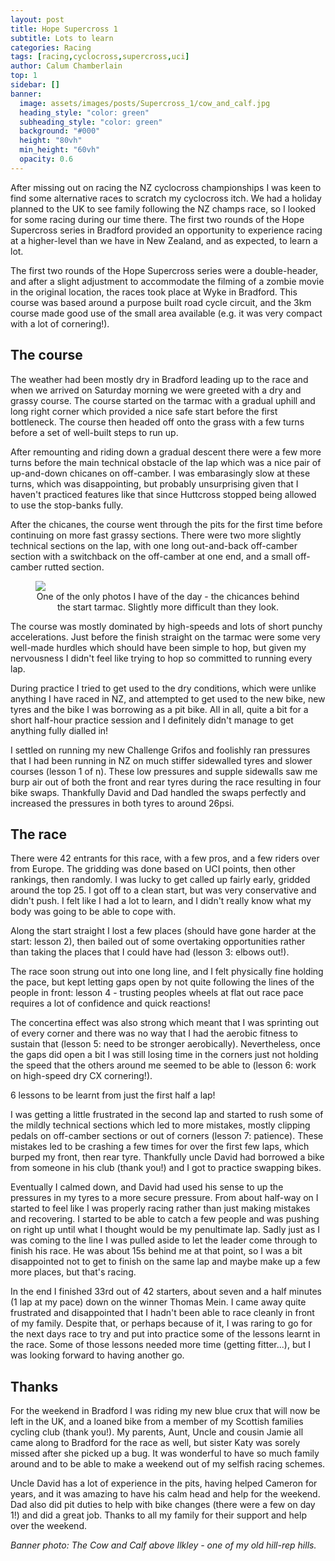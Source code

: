 ```yaml
---
layout: post
title: Hope Supercross 1
subtitle: Lots to learn
categories: Racing
tags: [racing,cyclocross,supercross,uci]
author: Calum Chamberlain
top: 1
sidebar: []
banner:
  image: assets/images/posts/Supercross_1/cow_and_calf.jpg
  heading_style: "color: green"
  subheading_style: "color: green"
  background: "#000"
  height: "80vh"
  min_height: "60vh"
  opacity: 0.6
---
```


After missing out on racing the NZ cyclocross championships I was keen to
find some alternative races to scratch my cyclocross itch. We had a holiday planned
to the UK to see family following the NZ champs race, so I looked for some racing
during our time there. The first two rounds of the Hope Supercross
series in Bradford provided an opportunity to experience racing at a higher-level
than we have in New Zealand, and as expected, to learn a lot.

The first two rounds of the Hope Supercross series were a double-header, and after
a slight adjustment to accommodate the filming of a zombie movie in the original
location, the races took place at Wyke in Bradford. This course was based around
a purpose built road cycle circuit, and the 3km course made good use of the 
small area available (e.g. it was very compact with a lot of cornering!).

## The course

The weather had been mostly dry in Bradford leading up to the race and when we 
arrived on Saturday morning we were greeted with a dry and grassy course. The 
course started on the tarmac with a gradual uphill and long right corner which
provided a nice safe start before the first bottleneck. The course then
headed off onto the grass with a few turns before a set of well-built steps to 
run up. 

After remounting and riding down a gradual descent there were a few more turns before
the main technical obstacle of the lap which was a nice pair of up-and-down chicanes
on off-camber. I was embarasingly slow at these turns, which was disappointing, but
probably unsurprising given that I haven't practiced features like that since
Huttcross stopped being allowed to use the stop-banks fully.

After the chicanes, the course went through the pits for the first time before
continuing on more fast grassy sections. There were two more slightly technical
sections on the lap, with one long out-and-back off-camber section with a 
switchback on the off-camber at one end, and a small off-camber rutted section.

<figure>
    <img src="../../../../assets/images/posts/Supercross_1/chicane.jpg"/>
    <center><figcaption>
        One of the only photos I have of the day - the chicances behind the
        start tarmac. Slightly more difficult than they look.
    </figcaption></center>
</figure>

The course was mostly dominated by high-speeds and lots of short punchy accelerations.
Just before the finish straight on the tarmac were some very well-made hurdles
which should have been simple to hop, but given my nervousness I didn't feel
like trying to hop so committed to running every lap.

During practice I tried to get used to the dry conditions, which were unlike
anything I have raced in NZ, and attempted to get used to the new bike, new tyres
and the bike I was borrowing as a pit bike. All in all, quite a bit for a short
half-hour practice session and I definitely didn't manage to get anything
fully dialled in! 

I settled on running my new Challenge Grifos and foolishly
ran pressures that I had been running in NZ on much stiffer sidewalled tyres and
slower courses (lesson 1 of n). These low pressures and supple sidewalls saw me burp air out of
both the front and rear tyres during the race resulting in four bike swaps.
Thankfully David and Dad handled the swaps perfectly and increased the pressures
in both tyres to around 26psi.

## The race

There were 42 entrants for this race, with a few pros, and a few riders over from
Europe. The gridding was done based on UCI points, then other rankings, then
randomly. I was lucky to get called up fairly early, gridded around the top 25.
I got off to a clean start, but was very conservative and didn't push. I
felt like I had a lot to learn, and I didn't really know what my body was going
to be able to cope with.

Along the start straight I lost a few places (should have gone harder at the 
start: lesson 2), then bailed out of some overtaking opportunities rather than
taking the places that I could have had (lesson 3: elbows out!). 

The race soon strung out into one long line, and I felt physically fine holding 
the pace, but kept letting gaps open by not quite following the lines of the people
in front: lesson 4 - trusting peoples wheels at flat out race pace requires a lot
of confidence and quick reactions! 

The concertina effect was also strong
which meant that I was sprinting out of every corner and there was no way that
I had the aerobic fitness to sustain that (lesson 5: need to be stronger aerobically).
Nevertheless, once the gaps did open a bit I was still losing time in the corners
just not holding the speed that the others around me seemed to be able to 
(lesson 6: work on high-speed dry CX cornering!).

6 lessons to be learnt from just the first half a lap! 

I was getting a little frustrated in the second lap and started to rush some 
of the mildly technical sections which led to more
mistakes, mostly clipping pedals on off-camber sections or out of corners 
(lesson 7: patience). These mistakes led to be crashing a few times for over the 
first few laps, which burped my front, then rear tyre. Thankfully uncle David
had borrowed a bike from someone in his club (thank you!) and I got to practice
swapping bikes.

Eventually I calmed down, and David had used his sense to up the pressures in my
tyres to a more secure pressure. From about half-way on I started to feel like
I was properly racing rather than just making mistakes and recovering. I started
to be able to catch a few people and was pushing on right up until what I thought
would be my penultimate lap. Sadly just as I was coming to the line I was pulled 
aside to let the leader come through to finish his race. He was about 15s behind 
me at that point, so I was a bit disappointed not to get to finish on the same lap
and maybe make up a few more places, but that's racing.

In the end I finished 33rd out of 42 starters, about seven and a half minutes 
(1 lap at my pace) down on the winner Thomas Mein. I came away quite frustrated
and disappointed that I hadn't been able to race cleanly in front of my family.
Despite that, or perhaps because of it, I was raring to go for the next days
race to try and put into practice some of the lessons learnt in the race. Some
of those lessons needed more time (getting fitter...), but I was looking forward 
to having another go.


## Thanks

For the weekend in Bradford I was riding my new blue crux that will now be left
in the UK, and a loaned bike from a member of my Scottish families cycling club
(thank you!). My parents, Aunt, Uncle and cousin Jamie all came along to Bradford
for the race as well, but sister Katy was sorely missed after she picked up a bug.
It was wonderful to have so much family around and to be able to make a weekend
out of my selfish racing schemes.

Uncle David has a lot of experience in the pits, having helped Cameron for years,
and it was amazing to have his calm head and help for the weekend. Dad also did pit
duties to help with bike changes (there were a few on day 1!) and did a great job.
Thanks to all my family for their support and help over the weekend.





<div class="strava-embed-placeholder" data-embed-type="activity" data-embed-id="12407739412" data-style="standard" data-from-embed="false"></div><script src="https://strava-embeds.com/embed.js"></script>


<em>Banner photo: The Cow and Calf above Ilkley - one of my old hill-rep hills.</em>
